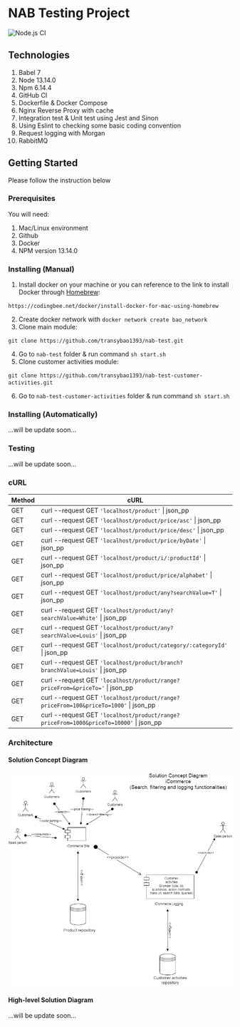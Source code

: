 
# NAB Testing Project
![Node.js CI](https://github.com/transybao1393/nab-test/workflows/Node.js%20CI/badge.svg?branch=master)

## Technologies
1. Babel 7
2. Node 13.14.0
3. Npm 6.14.4
4. GitHub CI
5. Dockerfile & Docker Compose
6. Nginx Reverse Proxy with cache
7. Integration test & Unit test using Jest and Sinon
8. Using Eslint to checking some basic coding convention
9. Request logging with Morgan
10. RabbitMQ

## Getting Started 
Please follow the instruction below

### Prerequisites
You will need:
1. Mac/Linux environment
2. Github
3. Docker
4. NPM version 13.14.0

### Installing (Manual)
1. Install docker on your machine or you can reference to the link to install Docker through [Homebrew](https://docs.brew.sh/Installation):
```
https://codingbee.net/docker/install-docker-for-mac-using-homebrew
```
2. Create docker network with `docker network create bao_network`
3. Clone main module:
```
git clone https://github.com/transybao1393/nab-test.git
```
4. Go to `nab-test` folder & run command `sh start.sh`
5. Clone customer activities module:
```
git clone https://github.com/transybao1393/nab-test-customer-activities.git
```
6. Go to `nab-test-customer-activities` folder & run command `sh start.sh`

### Installing (Automatically)
...will be update soon...

### Testing
...will be update soon...

### cURL
Method | cURL
-------|-----
GET | curl --request GET `'localhost/product'` &#124; json_pp
GET | curl --request GET `'localhost/product/price/asc'` &#124; json_pp
GET | curl --request GET `'localhost/product/price/desc'` &#124; json_pp
GET | curl --request GET `'localhost/product/price/byDate'` &#124; json_pp
GET | curl --request GET `'localhost/product/i/:productId'` &#124; json_pp
GET | curl --request GET `'localhost/product/price/alphabet'` &#124; json_pp
GET | curl --request GET `'localhost/product/any?searchValue=T'` &#124; json_pp
GET | curl --request GET `'localhost/product/any?searchValue=White'` &#124; json_pp
GET | curl --request GET `'localhost/product/any?searchValue=Louis'` &#124; json_pp
GET | curl --request GET `'localhost/product/category/:categoryId'` &#124; json_pp
GET | curl --request GET `'localhost/product/branch?branchValue=Louis'` &#124; json_pp
GET | curl --request GET `'localhost/product/range?priceFrom=&priceTo='` &#124; json_pp
GET | curl --request GET `'localhost/product/range?priceFrom=100&priceTo=1000'` &#124; json_pp
GET | curl --request GET `'localhost/product/range?priceFrom=1000&priceTo=10000'` &#124; json_pp

### Architecture

#### Solution Concept Diagram
![Solution concept](./presentation/solution-concepts.png)

#### High-level Solution Diagram
...will be update soon...